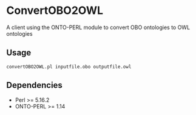 ConvertOBO2OWL
==============

A client using the ONTO-PERL module to convert OBO ontologies to OWL ontologies

## Usage

`convertOBO2OWL.pl inputfile.obo outputfile.owl`

## Dependencies

- Perl >= 5.16.2
- ONTO-PERL >= 1.14